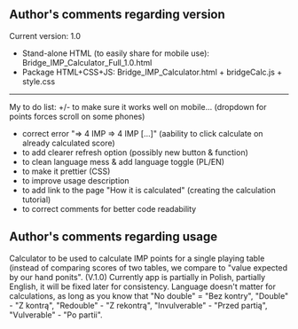 ## Author's comments regarding version 
Current version: 1.0
- Stand-alone HTML (to easily share for mobile use): Bridge_IMP_Calculator_Full_1.0.html
- Package HTML+CSS+JS: Bridge_IMP_Calculator.html + bridgeCalc.js + style.css

---

My to do list:
+/- to make sure it works well on mobile... (dropdown for points forces scroll on some phones)
- correct error "=> 4 IMP => 4 IMP [...]" (aability to click calculate on already calculated score)
- to add clearer refresh option (possibly new button & function)
- to clean language mess & add language toggle (PL/EN)
- to make it prettier (CSS)
- to improve usage description
- to add link to the page "How it is calculated" (creating the calculation tutorial)
- to correct comments for better code readability


## Author's comments regarding usage
Calculator to be used to calculate IMP points for a single playing table (instead of comparing scores of two tables, we compare to "value expected by our hand ponits".
(V.1.0) Currently app is partially in Polish, partially English, it will be fixed later for consistency. Language doesn't matter for calculations, as long as you know that "No double" = "Bez kontry", "Double" - "Z kontrą", "Redouble" - "Z rekontrą", "Invulverable" - "Przed partią", "Vulverable" - "Po partii".



